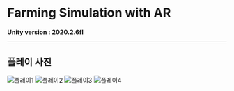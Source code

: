 # **Farming Simulation with AR**

**Unity version : 2020.2.6fl**

---
## 플레이 사진

![플레이1](https://user-images.githubusercontent.com/40491724/120630722-0e624780-c4a2-11eb-8f24-9b489b2d9b3e.jpg)
![플레이2](https://user-images.githubusercontent.com/40491724/120630726-0efade00-c4a2-11eb-8d3d-386da075f6b5.jpg)
![플레이3](https://user-images.githubusercontent.com/40491724/120630734-102c0b00-c4a2-11eb-86fa-c7bdef316af1.jpg)
![플레이4](https://user-images.githubusercontent.com/40491724/120630741-10c4a180-c4a2-11eb-8773-b3db1a19a3f7.jpg)
